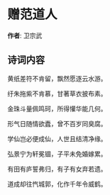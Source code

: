 # 赠范道人

**作者**: 卫宗武

## 诗词内容

黄纸差符不肯留，飘然愿逐云水游。

纡朱拖紫不肯慕，甘著草衣披布素。

金珠斗量佩鸣珂，所得懽华能几何。

形气日随情欲蠹，曾不百岁同臭腐。

学仙岂必便成仙，人世且结清净缘。

弘景宁为轩冕锢，子平未免婚嫁累。

有田有庐誓弗归，有子有女弃若遗。

道成却往忾城郭，化作千年令威鹤。

